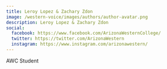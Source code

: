 ```yaml
---
title: Leroy Lopez & Zachary Zdon
image: /western-voice/images/authors/author-avatar.png
description: Leroy Lopez & Zachary Zdon
social:
  facebook: https://www.facebook.com/ArizonaWesternCollege/
  twitter: https://twitter.com/ArizonaWestern
  instagram: https://www.instagram.com/arizonawestern/
---
```


AWC Student